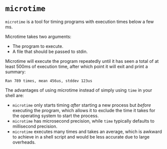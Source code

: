 # `microtime`

`microtime` is a tool for timing programs with execution times below a few ms.

Microtime takes two arguments:

  * The program to execute.
  * A file that should be passed to stdin.

Microtime will execute the program repeatedly until it has seen a total of at
least 500ms of execution time, after which point it will exit and print
a summary:

    Ran 789 times, mean 456us, stddev 123us

The advantages of using microtime instead of simply using `time` in your
shell are:

  * `microtime` only starts timing *after* starting a new process but
    *before* executing the program, which allows it to exclude the time it
    takes for the operating system to start the process.
  * `microtime` has microsecond precision, while `time` typically defaults to
    millisecond precision.
  * `microtime` executes many times and takes an average, which is awkward to
    achieve in a shell script and would be less accurate due to large
    overheads.
